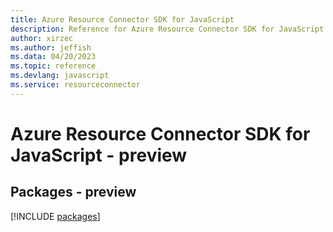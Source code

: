 ```yaml
---
title: Azure Resource Connector SDK for JavaScript
description: Reference for Azure Resource Connector SDK for JavaScript
author: xirzec
ms.author: jeffish
ms.data: 04/20/2023
ms.topic: reference
ms.devlang: javascript
ms.service: resourceconnector
---
```

# Azure Resource Connector SDK for JavaScript - preview
## Packages - preview
[!INCLUDE [packages](resource-connector-index.md)]